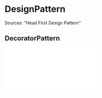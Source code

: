 # DesignPattern
Sources: "Head First Design Pattern"

## DecoratorPattern

![](/DesignPattern/DecoratorPattern/DecoratorPattern.md)
